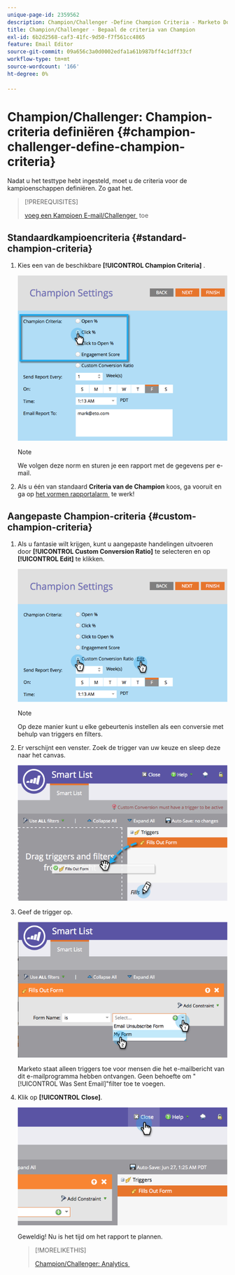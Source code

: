 ```yaml
---
unique-page-id: 2359562
description: Champion/Challenger -Define Champion Criteria - Marketo Docs - Productdocumentatie
title: Champion/Challenger - Bepaal de criteria van Champion
exl-id: 6b2d2568-caf3-41fc-9d50-f7f561cc4865
feature: Email Editor
source-git-commit: 09a656c3a0d0002edfa1a61b987bff4c1dff33cf
workflow-type: tm+mt
source-wordcount: '166'
ht-degree: 0%

---
```


# Champion/Challenger: Champion-criteria definiëren {#champion-challenger-define-champion-criteria}

Nadat u het testtype hebt ingesteld, moet u de criteria voor de kampioenschappen definiëren. Zo gaat het.

>[!PREREQUISITES]
>
>[&#x200B; voeg een Kampioen E-mail/Challenger &#x200B;](/help/marketo/product-docs/email-marketing/general/functions-in-the-editor/email-tests-champion-challenger/add-an-email-champion-challenger.md) toe

## Standaardkampioencriteria {#standard-champion-criteria}

1. Kies een van de beschikbare **[!UICONTROL Champion Criteria]** .

   ![](assets/image2014-9-15-13-3a1-3a15.png)

   >[!NOTE]
   >
   >We volgen deze norm en sturen je een rapport met de gegevens per e-mail.

1. Als u één van standaard **Criteria van de Champion** koos, ga vooruit en ga op [&#x200B; het vormen rapportalarm &#x200B;](/help/marketo/product-docs/email-marketing/general/functions-in-the-editor/email-tests-champion-challenger/champion-challenger-analytics.md#configure-report-alerts) te werk!

## Aangepaste Champion-criteria {#custom-champion-criteria}

1. Als u fantasie wilt krijgen, kunt u aangepaste handelingen uitvoeren door **[!UICONTROL Custom Conversion Ratio]** te selecteren en op **[!UICONTROL Edit]** te klikken.

   ![](assets/image2014-9-15-13-3a2-3a52.png)

   >[!NOTE]
   >
   >Op deze manier kunt u elke gebeurtenis instellen als een conversie met behulp van triggers en filters.

1. Er verschijnt een venster. Zoek de trigger van uw keuze en sleep deze naar het canvas.

   ![](assets/image2014-9-15-13-3a3-3a38.png)

1. Geef de trigger op.

   ![](assets/image2014-9-15-13-3a3-3a54.png)

   Marketo staat alleen triggers toe voor mensen die het e-mailbericht van dit e-mailprogramma hebben ontvangen. Geen behoefte om &quot;[!UICONTROL Was Sent Email]&quot;filter toe te voegen.

1. Klik op **[!UICONTROL Close]**.

   ![](assets/image2014-9-15-13-3a4-3a7.png)

   Geweldig! Nu is het tijd om het rapport te plannen.

   >[!MORELIKETHIS]
   >
   >[&#x200B; Champion/Challenger: Analytics &#x200B;](/help/marketo/product-docs/email-marketing/general/functions-in-the-editor/email-tests-champion-challenger/champion-challenger-analytics.md)
